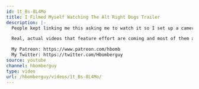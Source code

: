 ```yaml
---
id: 1t_Bs-8L4Mo
title: I Filmed Myself Watching The Alt Right Dogs Trailer
description: |-
  People kept linking me this asking me to watch it so I set up a camera and did that. And then I watched it again and read some blogs.

  Real, actual videos that feature effort are coming and most of them are about video games I promise

  My Patreon: https://www.patreon.com/hbomb
  My Twitter: https://twitter.com/Hbomberguy
source: youtube
channel: hbomberguy
type: video
url: /hbomberguy/videos/1t_Bs-8L4Mo/
---
```

